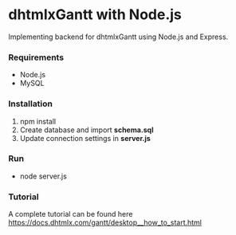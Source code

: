 dhtmlxGantt with Node.js 
========================

Implementing backend for dhtmlxGantt using Node.js and Express.

### Requirements

- Node.js
- MySQL

### Installation

1. npm install
2. Create database and import **schema.sql**
3. Update connection settings in **server.js**

### Run

- node server.js

### Tutorial

A complete tutorial can be found here https://docs.dhtmlx.com/gantt/desktop__how_to_start.html

